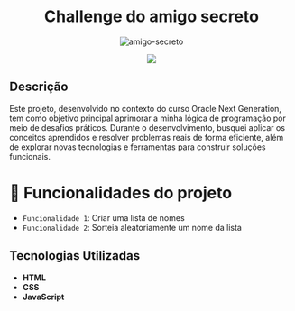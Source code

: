 <h1 align="center"> Challenge do amigo secreto </h1>

<p align="center">
  <img src="https://github.com/user-attachments/assets/4a2e3621-fba2-48e3-9c9b-d7b1a31c735e" alt="amigo-secreto" />
</p>

<p align="center">
<img loading="lazy" src="http://img.shields.io/static/v1?label=STATUS&message=EM%20DESENVOLVIMENTO&color=GREEN&style=for-the-badge"/>
</p>

## Descrição

Este projeto, desenvolvido no contexto do curso Oracle Next Generation, tem como objetivo principal aprimorar a minha lógica de programação por meio de desafios práticos. Durante o desenvolvimento, busquei aplicar os conceitos aprendidos e resolver problemas reais de forma eficiente, além de explorar novas tecnologias e ferramentas para construir soluções funcionais.

# :hammer: Funcionalidades do projeto

- `Funcionalidade 1`: Criar uma lista de nomes
- `Funcionalidade 2`: Sorteia aleatoriamente um nome da lista

## Tecnologias Utilizadas
- **HTML**
- **CSS**
- **JavaScript**
